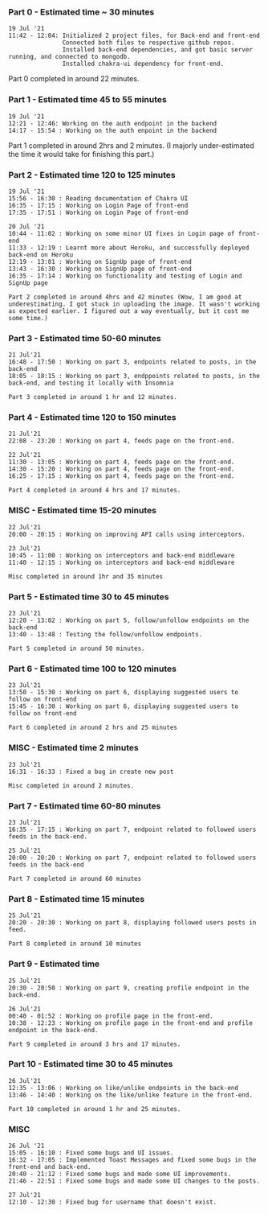 ### Part 0 - Estimated time ~ 30 minutes
    19 Jul '21
    11:42 - 12:04: Initialized 2 project files, for Back-end and front-end
                   Connected both files to respective github repos.
                   Installed back-end dependencies, and got basic server running, and connected to mongodb.
                   Installed chakra-ui dependency for front-end.

Part 0 completed in around 22 minutes.

### Part 1 - Estimated time 45 to 55 minutes
    19 Jul '21 
    12:21 - 12:46: Working on the auth endpoint in the backend
    14:17 - 15:54 : Working on the auth enpoint in the backend

Part 1 completed in around 2hrs and 2 minutes. (I majorly under-estimated the time it would take for finishing this part.)

### Part 2 - Estimated time 120 to 125 minutes
    19 Jul '21
    15:56 - 16:30 : Reading documentation of Chakra UI
    16:35 - 17:15 : Working on Login Page of front-end
    17:35 - 17:51 : Working on Login Page of front-end
    
    20 Jul '21
    10:44 - 11:02 : Working on some minor UI fixes in Login page of front-end
    11:33 - 12:19 : Learnt more about Heroku, and successfully deployed back-end on Heroku
    12:19 - 13:01 : Working on SignUp page of front-end
    13:43 - 16:30 : Working on SignUp page of front-end
    16:35 - 17:14 : Working on functionality and testing of Login and SignUp page

    Part 2 completed in around 4hrs and 42 minutes (Wow, I am good at underestimating. I got stuck in uploading the image. It wasn't working as expected earlier. I figured out a way eventually, but it cost me some time.)

### Part 3 - Estimated time 50-60 minutes
    21 Jul'21
    16:48 - 17:50 : Working on part 3, endpoints related to posts, in the back-end
    18:05 - 18:15 : Working on part 3, endppoints related to posts, in the back-end, and testing it locally with Insomnia

    Part 3 completed in around 1 hr and 12 minutes.

### Part 4 - Estimated time 120 to 150 minutes
    21 Jul'21
    22:08 - 23:20 : Working on part 4, feeds page on the front-end.

    22 Jul'21
    11:30 - 13:05 : Working on part 4, feeds page on the front-end.
    14:30 - 15:20 : Working on part 4, feeds page on the front-end.
    16:25 - 17:15 : Working on part 4, feeds page on the front-end.

    Part 4 completed in around 4 hrs and 17 minutes.

### MISC - Estimated time 15-20 minutes
    22 Jul'21
    20:00 - 20:15 : Working on improving API calls using interceptors.

    23 Jul'21
    10:45 - 11:00 : Working on interceptors and back-end middleware
    11:40 - 12:15 : Working on interceptors and back-end middleware

    Misc completed in around 1hr and 35 minutes

### Part 5 - Estimated time 30 to 45 minutes
    23 Jul'21
    12:20 - 13:02 : Working on part 5, follow/unfollow endpoints on the back-end
    13:40 - 13:48 : Testing the follow/unfollow endpoints.

    Part 5 completed in around 50 minutes.

### Part 6 - Estimated time 100 to 120 minutes
    23 Jul'21
    13:50 - 15:30 : Working on part 6, displaying suggested users to follow on front-end
    15:45 - 16:30 : Working on part 6, displaying suggested users to follow on front-end

    Part 6 completed in around 2 hrs and 25 minutes

### MISC - Estimated time 2 minutes
    23 Jul'21
    16:31 - 16:33 : Fixed a bug in create new post

    Misc completed in around 2 minutes.

### Part 7 - Estimated time 60-80 minutes
    23 Jul'21
    16:35 - 17:15 : Working on part 7, endpoint related to followed users feeds in the back-end.

    25 Jul'21
    20:00 - 20:20 : Working on part 7, endpoint related to followed users feeds in the back-end

    Part 7 completed in around 60 minutes

### Part 8 - Estimated time 15 minutes
    25 Jul'21
    20:20 - 20:30 : Working on part 8, displaying followed users posts in feed.

    Part 8 completed in around 10 minutes

### Part 9 - Estimated time 
    25 Jul'21
    20:30 - 20:50 : Working on part 9, creating profile endpoint in the back-end.

    26 Jul'21
    00:40 - 01:52 : Working on profile page in the front-end.
    10:38 - 12:23 : Working on profile page in the front-end and profile endpoint in the back-end.

    Part 9 completed in around 3 hrs and 17 minutes.

### Part 10 - Estimated time 30 to 45 minutes
    26 Jul'21
    12:35 - 13:06 : Working on like/unlike endpoints in the back-end
    13:46 - 14:40 : Working on the like/unlike feature in the front-end.

    Part 10 completed in around 1 hr and 25 minutes.
    
### MISC
    26 Jul '21
    15:05 - 16:10 : Fixed some bugs and UI issues.
    16:32 - 17:05 : Implemented Toast Messages and fixed some bugs in the front-end and back-end.
    20:40 - 21:12 : Fixed some bugs and made some UI improvements.
    21:46 - 22:51 : Fixed some bugs and made some UI changes to the posts.

    27 Jul'21
    12:10 - 12:30 : Fixed bug for username that doesn't exist.